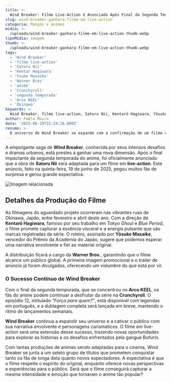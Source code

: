 ```yaml
---
title: >-
  Wind Breaker: Filme Live-Action é Anunciado Após Final da Segunda Temporada do Anime
slug: wind-breaker-ganhara-filme-em-live-action
categoria: Mangás e Animes
midia: >-
  /uploads/wind-breaker-ganhara-filme-em-live-action-thumb.webp
tipoMidia: imagem
thumb: >-
  /uploads/wind-breaker-ganhara-filme-em-live-action-thumb.webp
tags:
  - 'Wind Breaker'
  - 'filme live-action'
  - 'Satoru Nii'
  - 'Kentar Hagiwara'
  - 'Ysuke Masaike'
  - 'Warner Bros'
  - 'anime'
  - 'Crunchyroll'
  - 'segunda temporada'
  - 'Arco KEEL'
  - 'Okinawa'
keywords: >-
  Wind Breaker, filme live-action, Satoru Nii, Kentarō Hagiwara, Yōsuke Masaike, Warner Bros., anime, Crunchyroll, segunda temporada, Arco KEEL, Okinawa
author: Pablo Moura
data: '2025-06-19T21:24:26.000Z'
resumo: >-
  O universo de Wind Breaker se expande com a confirmação de um filme em live-action, revelado logo após o emocionante encerramento da segunda temporada do anime. A produção promete trazer a intensidade das ruas de Okinawa para as telas do cinema.
---
```


A empolgante saga de **Wind Breaker**, conhecida por seus intensos desafios e dramas urbanos, está prestes a ganhar uma nova dimensão. Após o final impactante da segunda temporada do anime, foi oficialmente anunciado que a obra de **Satoru Nii** será adaptada para um filme em **live-action**. Este anúncio, feito na quinta-feira, 19 de junho de 2025, pegou muitos fãs de surpresa e gerou grande expectativa.

![Imagem relacionada](/uploads/wind-breaker-ganhara-filme-em-live-action-0.webp)

## Detalhes da Produção do Filme

As filmagens do aguardado projeto ocorreram nas vibrantes ruas de Okinawa, Japão, entre fevereiro e abril deste ano. Com a direção de **Kentarō Hagiwara**, famoso por seu trabalho em _Tokyo Ghoul_ e _Blue Period_, o filme promete capturar a essência visceral e a energia pulsante que são marcas registradas da série. O roteiro, assinado por **Yōsuke Masaike**, vencedor do Prêmio da Academia do Japão, sugere que podemos esperar uma narrativa envolvente e fiel ao material original.

A distribuição ficará a cargo da **Warner Bros.**, garantindo que o filme alcance um público global. A primeira imagem promocional e o trailer de anúncio já foram divulgados, oferecendo um vislumbre do que está por vir.

### O Sucesso Contínuo de Wind Breaker

Com o final da segunda temporada, que se concentrou no **Arco KEEL**, os fãs do anime podem continuar a desfrutar da série na **Crunchyroll**. O episódio 12, intitulado _"Força para quem?"_, está disponível com legendas em português, e a dublagem completa será lançada em breve, mantendo o ritmo de lançamentos semanais.

**Wind Breaker** continua a expandir seu universo e a cativar o público com sua narrativa envolvente e personagens carismáticos. O filme em live-action será uma extensão desse sucesso, trazendo novas oportunidades para explorar as histórias e os desafios enfrentados pela gangue Bofurin.

Com tantas produções de animes sendo adaptadas para o cinema, Wind Breaker se junta a um seleto grupo de títulos que prometem conquistar tanto os fãs de longa data quanto novos espectadores. A expectativa é que o filme respeite o espírito do original, enquanto oferece novas perspectivas e experiências para o público. Será que o filme conseguirá capturar a mesma intensidade e emoção que tornaram o anime tão popular?